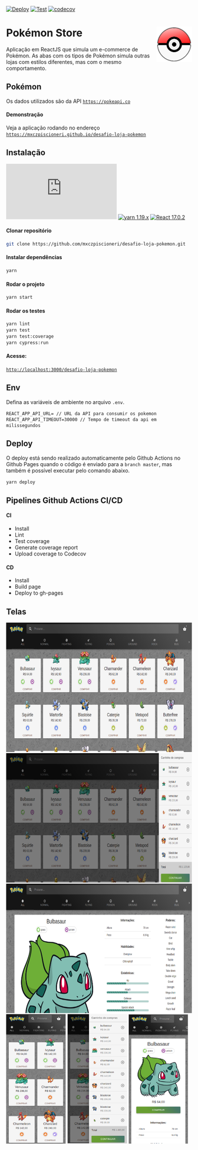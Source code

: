 [![Deploy](https://github.com/mxczpiscioneri/desafio-loja-pokemon/actions/workflows/react-build-githubpages.yml/badge.svg?branch=master)](https://github.com/mxczpiscioneri/desafio-loja-pokemon/actions/workflows/react-build-githubpages.yml)
[![Test](https://github.com/mxczpiscioneri/desafio-loja-pokemon/actions/workflows/react-test-coverage.yml/badge.svg?branch=master)](https://github.com/mxczpiscioneri/desafio-loja-pokemon/actions/workflows/react-test-coverage.yml)
[![codecov](https://codecov.io/gh/mxczpiscioneri/desafio-loja-pokemon/branch/master/graph/badge.svg?token=AGY1IYNGF9)](https://codecov.io/gh/mxczpiscioneri/desafio-loja-pokemon)

# Pokémon Store <img src="./public/logo192.png" align="right" width="96px">

Aplicação em ReactJS que simula um e-commerce de Pokémon.
As abas com os tipos de Pokémon simula outras lojas com estilos diferentes, mas com o mesmo comportamento.

## Pokémon
Os dados utilizados são da API [`https://pokeapi.co`](https://pokeapi.co)

#### Demonstração
Veja a aplicação rodando no endereço [`https://mxczpiscioneri.github.io/desafio-loja-pokemon`](https://mxczpiscioneri.github.io/desafio-loja-pokemon)

## Instalação

[![Node.js ^12 (LTS)](https://img.shields.io/badge/node-^12.x.x%20(LTS)-informational.svg?style=flat-square&logo=node.js)](https://nodejs.org/dist/latest-v10.x/docs/api/)
[![yarn 1.19.x](https://img.shields.io/badge/yarn-1.19.x-informational.svg?style=flat-square&logo=yarn)](https://yarnpkg.com/lang/en/docs/install)
[![React 17.0.2](https://img.shields.io/badge/React-17.0.2-informational.svg?style=flat-square&logo=react)](https://reactjs.org/blog/2020/10/20/react-v17.html)

#### Clonar repositório
```sh
git clone https://github.com/mxczpiscioneri/desafio-loja-pokemon.git
```

#### Instalar dependências
```sh
yarn
```

#### Rodar o projeto
```sh
yarn start
```

#### Rodar os testes
```sh
yarn lint
yarn test
yarn test:coverage
yarn cypress:run
```

#### Acesse:
[`http://localhost:3000/desafio-loja-pokemon`](http://localhost:3000/desafio-loja-pokemon)


## Env
Defina as variáveis de ambiente no arquivo `.env`.
```
REACT_APP_API_URL= // URL da API para consumir os pokemon
REACT_APP_API_TIMEOUT=30000 // Tempo de timeout da api em milissegundos
```

## Deploy
O deploy está sendo realizado automaticamente pelo Github Actions no Github Pages quando o código é enviado para a `branch master`, mas também é possível executar pelo comando abaixo.
```sh
yarn deploy
```

## Pipelines Github Actions CI/CD

#### CI
- Install
- Lint
- Test coverage
- Generate coverage report
- Upload coverage to Codecov

#### CD
- Install
- Build page
- Deploy to gh-pages

## Telas
<img src="docs/01.png" height="350">
<img src="docs/02.png" height="350">
<img src="docs/03.png" height="350">
<img src="docs/04.png" height="350">
<img src="docs/05.png" height="350">
<img src="docs/06.png" height="350">
